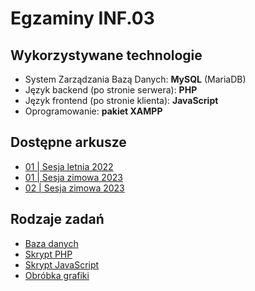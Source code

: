 # Egzaminy INF.03

## Wykorzystywane technologie

- System Zarządzania Bazą Danych:           **MySQL** (MariaDB)
- Język backend (po stronie serwera):       **PHP**
- Język frontend (po stronie klienta):      **JavaScript**
- Oprogramowanie:                           **pakiet XAMPP**

## Dostępne arkusze

- [<span class="number">01</span> | Sesja letnia 2022](/inf03/arkusze/2022-lato-wersja-1.md)
- [<span class="number">01</span> | Sesja zimowa 2023](/inf03/arkusze/2023-zima-wersja-1.md)
- [<span class="number">02</span> | Sesja zimowa 2023](/inf03/arkusze/2023-zima-wersja-2.md)

## Rodzaje zadań

- [Baza danych](/inf03/rodzaje-zadan/bazy-danych/)
- [Skrypt PHP](/inf03/rodzaje-zadan/skrypt-php/)
- [Skrypt JavaScript](/inf03/rodzaje-zadan/skrypt-js/)
- [Obróbka grafiki](/inf03/rodzaje-zadan/obrobka-grafiki/)
